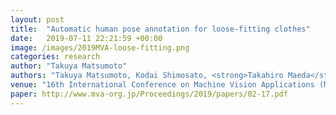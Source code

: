 ```yaml
---
layout: post
title:  "Automatic human pose annotation for loose-fitting clothes"
date:   2019-07-11 22:21:59 +00:00
image: /images/2019MVA-loose-fitting.png
categories: research
author: "Takuya Matsumoto"
authors: "Takuya Matsumoto, Kodai Shimosato, <strong>Takahiro Maeda</strong>, Tatsuya Murakami, Koji Murakoso, Kazuhiko Mino, and Norimichi Ukita"
venue: "16th International Conference on Machine Vision Applications (MVA)"
paper: http://www.mva-org.jp/Proceedings/2019/papers/02-17.pdf
---
```

